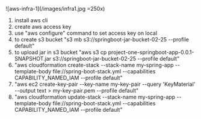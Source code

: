 ![aws-infra-1](/images/infra1.jpg =250x)
1. install aws cli
2. create aws access key
3. use "aws configure" command to set access key on local
4. to create s3 bucket "s3 mb s3://springboot-jar-bucket-02-25 --profile default"
5. to upload jar in s3 bucket "aws s3 cp project-one-springboot-app-0.0.1-SNAPSHOT.jar s3://springboot-jar-bucket-02-25 --profile default"
6. "aws cloudformation create-stack --stack-name my-spring-app --template-body file://spring-boot-stack.yml --capabilities CAPABILITY_NAMED_IAM --profile default"
7. "aws ec2 create-key-pair --key-name my-key-pair --query 'KeyMaterial' --output text > my-key-pair.pem --profile default"
8. "aws cloudformation update-stack --stack-name my-spring-app --template-body file://spring-boot-stack.yml --capabilities CAPABILITY_NAMED_IAM  --profile default"
